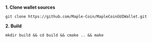 **1. Clone wallet sources**

```
git clone https://github.com/Maple-Coin/MapleCoinGUIWallet.git
```

**2. Build**

```
mkdir build && cd build && cmake .. && make
```
